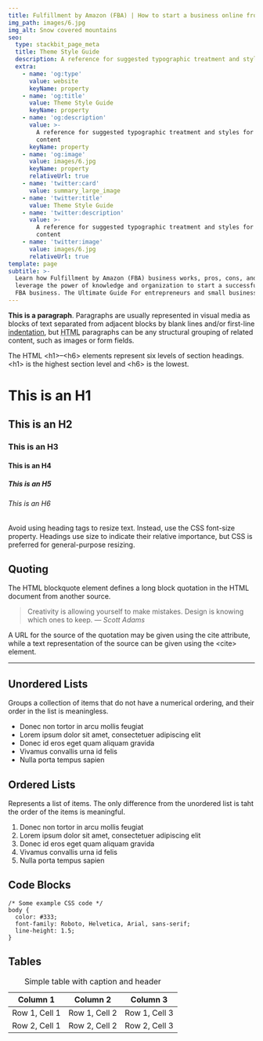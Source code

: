 ```yaml
---
title: Fulfillment by Amazon (FBA) | How to start a business online from scratch
img_path: images/6.jpg
img_alt: Snow covered mountains
seo:
  type: stackbit_page_meta
  title: Theme Style Guide
  description: A reference for suggested typographic treatment and styles for your content
  extra:
    - name: 'og:type'
      value: website
      keyName: property
    - name: 'og:title'
      value: Theme Style Guide
      keyName: property
    - name: 'og:description'
      value: >-
        A reference for suggested typographic treatment and styles for your
        content
      keyName: property
    - name: 'og:image'
      value: images/6.jpg
      keyName: property
      relativeUrl: true
    - name: 'twitter:card'
      value: summary_large_image
    - name: 'twitter:title'
      value: Theme Style Guide
    - name: 'twitter:description'
      value: >-
        A reference for suggested typographic treatment and styles for your
        content
    - name: 'twitter:image'
      value: images/6.jpg
      relativeUrl: true
template: page
subtitle: >-
  Learn how Fulfillment by Amazon (FBA) business works, pros, cons, and how to
  leverage the power of knowledge and organization to start a successful Amazon
  FBA business. The Ultimate Guide For entrepreneurs and small business owners.
---
```


**This is a paragraph**. Paragraphs are usually represented in visual media as blocks of text separated from adjacent blocks by blank lines and/or first-line [indentation](https://en.wikipedia.org/wiki/Indentation_(typesetting)), but <abbr title="HyperText Markup Language">HTML</abbr> paragraphs can be any structural grouping of related content, such as images or form fields.

The HTML &lt;h1&gt;–&lt;h6&gt; elements represent six levels of section headings. &lt;h1&gt; is the highest section level and &lt;h6&gt; is the lowest.

# This is an H1

## This is an H2

### This is an H3

#### This is an H4

##### This is an H5

###### This is an H6

Avoid using heading tags to resize text. Instead, use the CSS font-size property. Headings use size to indicate their relative importance, but CSS is preferred for general-purpose resizing.

## Quoting

The HTML blockquote element defines a long block quotation in the HTML document from another source.

>Creativity is allowing yourself to make mistakes. Design is knowing which ones to keep. <cite>― Scott Adams</cite>

A URL for the source of the quotation may be given using the cite attribute, while a text representation of the source can be given using the &lt;cite&gt; element.

<hr />

## Unordered Lists

Groups a collection of items that do not have a numerical ordering, and their order in the list is meaningless.

+ Donec non tortor in arcu mollis feugiat
+ Lorem ipsum dolor sit amet, consectetuer adipiscing elit
+ Donec id eros eget quam aliquam gravida
+ Vivamus convallis urna id felis
+ Nulla porta tempus sapien

## Ordered Lists

Represents a list of items. The only difference from the unordered list is taht the order of the items is meaningful.

1. Donec non tortor in arcu mollis feugiat
2. Lorem ipsum dolor sit amet, consectetuer adipiscing elit
3. Donec id eros eget quam aliquam gravida
4. Vivamus convallis urna id felis
5. Nulla porta tempus sapien

## Code Blocks

```
/* Some example CSS code */
body {
  color: #333;
  font-family: Roboto, Helvetica, Arial, sans-serif;
  line-height: 1.5;
}
```

## Tables

<div class="responsive-table">
  <table>
    <caption>Simple table with caption and header</caption>
    <thead>
      <tr>
        <th>Column 1</th>
        <th>Column 2</th>
        <th>Column 3</th>
      </tr>
    </thead>
    <tbody>
      <tr>
        <td>Row 1, Cell 1</td>
        <td>Row 1, Cell 2</td>
        <td>Row 1, Cell 3</td>
      </tr>
      <tr>
        <td>Row 2, Cell 1</td>
        <td>Row 2, Cell 2</td>
        <td>Row 2, Cell 3</td>
      </tr>
    </tbody>
  </table>
</div>
